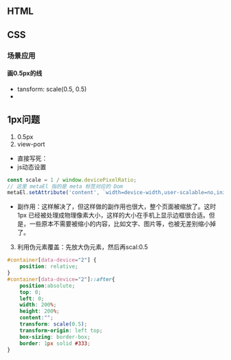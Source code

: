 ## HTML
## CSS
### 场景应用
#### 画0.5px的线
- tansform: scale(0.5, 0.5)
- <meta name="viewport" content="width=device-width, initial-scale=0.5, minimum-scale=0.5, maximum-scale=0.5"/>
## 1px问题
1. 0.5px
2. view-port
  - 直接写死：<meta name="viewport" content="initial-scale=0.5, maximum-scale=0.5, minimum-scale=0.5, user-scalable=no">  
  - js动态设置
  ```js
  const scale = 1 / window.devicePixelRatio;
  // 这里 metaEl 指的是 meta 标签对应的 Dom
  metaEl.setAttribute('content', `width=device-width,user-scalable=no,initial-scale=${scale},maximum-scale=${scale},minimum-scale=${scale}`);
  ```
  - 副作用：这样解决了，但这样做的副作用也很大，整个页面被缩放了。这时 1px 已经被处理成物理像素大小，这样的大小在手机上显示边框很合适。但是，一些原本不需要被缩小的内容，比如文字、图片等，也被无差别缩小掉了。
3. 利用伪元素覆盖：先放大伪元素，然后再scal:0.5
```css
#container[data-device="2"] {
    position: relative;
}
#container[data-device="2"]::after{
    position:absolute;
    top: 0;
    left: 0;
    width: 200%;
    height: 200%;
    content:"";
    transform: scale(0.5);
    transform-origin: left top;
    box-sizing: border-box;
    border: 1px solid #333;
}
```
